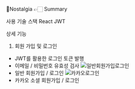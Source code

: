 Nostalgia
👉🏻 Summary



사용 기술 스택
React
JWT

상세 기능
1. 회원 가입 및 로그인
- JWT를 활용한 로그인 토큰 발행
- 이메일 / 비밀번호 유효성 검사
![일반회원가입로그인](https://github.com/haesol0414/Nostalgia/assets/86980317/ef88db98-1e7d-4254-83d0-515b95fe7610)
- 일반 회원가입 / 로그인
![카카오로그인](https://github.com/haesol0414/Nostalgia/assets/86980317/bdd216aa-5c08-410b-aa5e-c963613e5e29)
- 카카오 소셜 회원가입 / 로그인

